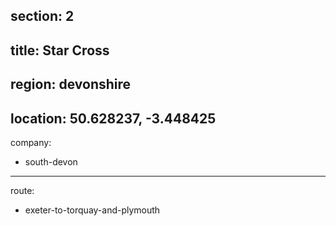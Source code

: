 section: 2
----
title: Star Cross
----
region: devonshire
----
location: 50.628237, -3.448425
----
company:
- south-devon
----
route:
- exeter-to-torquay-and-plymouth
